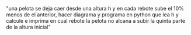 "una pelota se deja caer desde una altura h y en cada rebote sube el 10% menos de el anterior, hacer diagrama y programa en python que lea h y calcule e imprima en cual rebote la pelota no alcana a subir la quinta parte de la altura inicial" 